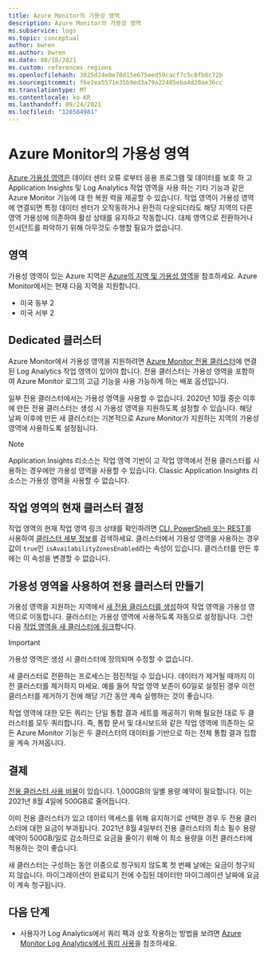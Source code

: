 ```yaml
---
title: Azure Monitor의 가용성 영역
description: Azure Monitor의 가용성 영역
ms.subservice: logs
ms.topic: conceptual
author: bwren
ms.author: bwren
ms.date: 08/18/2021
ms.custom: references_regions
ms.openlocfilehash: 3025d24e0e70d15e675eed59cacf7c5c8fb8c72b
ms.sourcegitcommit: f6e2ea5571e35b9ed3a79a22485eba4d20ae36cc
ms.translationtype: MT
ms.contentlocale: ko-KR
ms.lasthandoff: 09/24/2021
ms.locfileid: "128584981"
---
```

# <a name="availability-zones-in-azure-monitor"></a>Azure Monitor의 가용성 영역

[Azure 가용성 영역은](../../availability-zones/az-overview.md) 데이터 센터 오류 로부터 응용 프로그램 및 데이터를 보호 하 고 Application Insights 및 Log Analytics 작업 영역을 사용 하는 기타 기능과 같은 Azure Monitor 기능에 대 한 복원 력을 제공할 수 있습니다. 작업 영역이 가용성 영역에 연결되면 특정 데이터 센터가 오작동하거나 완전히 다운되더라도 해당 지역의 다른 영역 가용성에 의존하여 활성 상태를 유지하고 작동합니다. 대체 영역으로 전환하거나 인시던트를 파악하기 위해 아무것도 수행할 필요가 없습니다. 


## <a name="regions"></a>영역
가용성 영역이 있는 Azure 지역은 [Azure의 지역 및 가용성 영역](https://azure.microsoft.com/global-infrastructure/geographies/#geographies)을 참조하세요. Azure Monitor에서는 현재 다음 지역을 지원합니다. 

- 미국 동부 2
- 미국 서부 2

## <a name="dedicated-clusters"></a>Dedicated 클러스터
Azure Monitor에서 가용성 영역을 지원하려면 [Azure Monitor 전용 클러스터](logs-dedicated-clusters.md)에 연결된 Log Analytics 작업 영역이 있어야 합니다. 전용 클러스터는 가용성 영역을 포함하여 Azure Monitor 로그의 고급 기능을 사용 가능하게 하는 배포 옵션입니다.

일부 전용 클러스터에서는 가용성 영역을 사용할 수 없습니다. 2020년 10월 중순 이후에 만든 전용 클러스터는 생성 시 가용성 영역을 지원하도록 설정할 수 있습니다. 해당 날짜 이후에 만든 새 클러스터는 기본적으로 Azure Monitor가 지원하는 지역의 가용성 영역에 사용하도록 설정됩니다.


> [!NOTE]
> Application Insights 리소스는 작업 영역 기반이 고 작업 영역에서 전용 클러스터를 사용하는 경우에만 가용성 영역을 사용할 수 있습니다. Classic Application Insights 리소스는 가용성 영역을 사용할 수 없습니다.


## <a name="determine-current-cluster-for-your-workspace"></a>작업 영역의 현재 클러스터 결정
작업 영역의 현재 작업 영역 링크 상태를 확인하려면 [CLI, PowerShell 또는 REST](logs-dedicated-clusters.md#check-workspace-link-status)를 사용하여 [클러스터 세부 정보](logs-dedicated-clusters.md#check-cluster-provisioning-status)를 검색하세요. 클러스터에서 가용성 영역을 사용하는 경우 값이 `true`인 `isAvailabilityZonesEnabled`라는 속성이 있습니다. 클러스터를 만든 후에는 이 속성을 변경할 수 없습니다.

## <a name="create-dedicated-cluster-with-availability-zone"></a>가용성 영역을 사용하여 전용 클러스터 만들기
가용성 영역을 지원하는 지역에서 [새 전용 클러스터를 생성](logs-dedicated-clusters.md#create-a-dedicated-cluster)하여 작업 영역을 가용성 영역으로 이동합니다. 클러스터는 가용성 영역에 사용하도록 자동으로 설정됩니다. 그런 다음 [작업 영역을 새 클러스터에 링크](logs-dedicated-clusters.md#link-a-workspace-to-a-cluster)합니다.

> [!IMPORTANT]
> 가용성 영역은 생성 시 클러스터에 정의되며 수정할 수 없습니다.

새 클러스터로 전환하는 프로세스는 점진적일 수 있습니다. 데이터가 제거될 때까지 이전 클러스터를 제거하지 마세요. 예를 들어 작업 영역 보존이 60일로 설정된 경우 이전 클러스터를 제거하기 전에 해당 기간 동안 계속 실행하는 것이 좋습니다.

작업 영역에 대한 모든 쿼리는 단일 통합 결과 세트를 제공하기 위해 필요한 대로 두 클러스터를 모두 쿼리합니다. 즉, 통합 문서 및 대시보드와 같은 작업 영역에 의존하는 모든 Azure Monitor 기능은 두 클러스터의 데이터를 기반으로 하는 전체 통합 결과 집합을 계속 가져옵니다.

## <a name="billing"></a>결제
[전용 클러스터 사용 비용](logs-dedicated-clusters.md#create-a-dedicated-cluster)이 있습니다. 1,000GB의 일별 용량 예약이 필요합니다. 이는 2021년 8월 4일에 500GB로 줄어듭니다. 

이미 전용 클러스터가 있고 데이터 액세스를 위해 유지하기로 선택한 경우 두 전용 클러스터에 대한 요금이 부과됩니다. 2021년 8월 4일부터 전용 클러스터의 최소 필수 용량 예약이 500GB/일로 감소하므로 요금을 줄이기 위해 이 최소 용량을 이전 클러스터에 적용하는 것이 좋습니다.

새 클러스터는 구성하는 동안 이중으로 청구되지 않도록 첫 번째 날에는 요금이 청구되지 않습니다. 마이그레이션이 완료되기 전에 수집된 데이터만 마이그레이션 날짜에 요금이 계속 청구됩니다. 


## <a name="next-steps"></a>다음 단계

- 사용자가 Log Analytics에서 쿼리 팩과 상호 작용하는 방법을 보려면 [Azure Monitor Log Analytics에서 쿼리 사용](queries.md)을 참조하세요.

